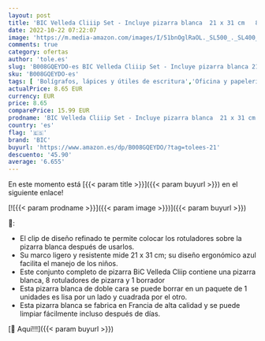 ```yaml
---
layout: post
title: 'BIC Velleda Cliiip Set - Incluye pizarra blanca  21 x 31 cm   8 rotuladores finos y borrador para actividades creativas en casa y el colegio'
date: 2022-10-22 07:22:07
image: 'https://m.media-amazon.com/images/I/51bnOglRaOL._SL500_._SL400_.jpg'
comments: true
category: ofertas
author: 'tole.es'
slug: 'B008GQEYDO-es BIC Velleda Cliiip Set - Incluye pizarra blanca 21 x 31 cm...'
sku: 'B008GQEYDO-es'
tags: [ 'Bolígrafos, lápices y útiles de escritura','Oficina y papelería','Rotuladores para pizarra','Rotuladores y subrayadores','bic','rotuladores','🇪🇸', ]
actualPrice: 8.65 EUR
currency: EUR
price: 8.65
comparePrice: 15.99 EUR
prodname: 'BIC Velleda Cliiip Set - Incluye pizarra blanca  21 x 31 cm   8 rotuladores finos y borrador para actividades creativas en casa y el colegio'
country: 'es'
flag: '🇪🇸'
brand: 'BIC'
buyurl: 'https://www.amazon.es/dp/B008GQEYDO/?tag=tolees-21'
descuento: '45.90'
average: '6.655'
---
```


En este momento está [{{< param title >}}]({{< param buyurl >}}) en el siguiente enlace!

[![{{< param prodname >}}]({{< param image >}})]({{< param buyurl >}})

🔎:

- El clip de diseño refinado te permite colocar los rotuladores sobre la pizarra blanca después de usarlos.
- Su marco ligero y resistente mide 21 x 31 cm; su diseño ergonómico azul facilita el manejo de los niños.
- Este conjunto completo de pizarra BiC Velleda Cliip contiene una pizarra blanca, 8 rotuladores de pizarra y 1 borrador
- Esta pizarra blanca de doble cara se puede borrar en un paquete de 1 unidades es lisa por un lado y cuadrada por el otro.
- Esta pizarra blanca se fabrica en Francia de alta calidad y se puede limpiar fácilmente incluso después de días.

[🛒 Aquí!!!]({{< param buyurl >}})
